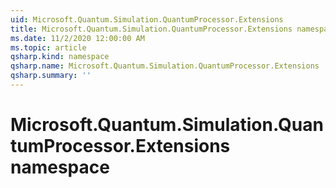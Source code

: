 ```yaml
---
uid: Microsoft.Quantum.Simulation.QuantumProcessor.Extensions
title: Microsoft.Quantum.Simulation.QuantumProcessor.Extensions namespace
ms.date: 11/2/2020 12:00:00 AM
ms.topic: article
qsharp.kind: namespace
qsharp.name: Microsoft.Quantum.Simulation.QuantumProcessor.Extensions
qsharp.summary: ''
---
```


# Microsoft.Quantum.Simulation.QuantumProcessor.Extensions namespace



